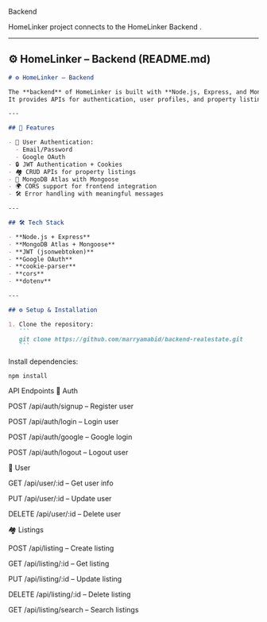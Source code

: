 Backend

HomeLinker project connects to the HomeLinker Backend
.

---

## ⚙️ HomeLinker – Backend (README.md)

````markdown
# ⚙️ HomeLinker – Backend

The **backend** of HomeLinker is built with **Node.js, Express, and MongoDB Atlas**.  
It provides APIs for authentication, user profiles, and property listings.

---

## 🚀 Features

- 👤 User Authentication:
  - Email/Password
  - Google OAuth
- 🔒 JWT Authentication + Cookies
- 🏘️ CRUD APIs for property listings
- 📡 MongoDB Atlas with Mongoose
- 🌍 CORS support for frontend integration
- 🛠️ Error handling with meaningful messages

---

## 🛠️ Tech Stack

- **Node.js + Express**
- **MongoDB Atlas + Mongoose**
- **JWT (jsonwebtoken)**
- **Google OAuth**
- **cookie-parser**
- **cors**
- **dotenv**

---

## ⚙️ Setup & Installation

1. Clone the repository:
   ```
   git clone https://github.com/marryamabid/backend-realestate.git
   ```
````

Install dependencies:

```
npm install
```

API Endpoints
🔑 Auth

POST /api/auth/signup – Register user

POST /api/auth/login – Login user

POST /api/auth/google – Google login

POST /api/auth/logout – Logout user

👤 User

GET /api/user/:id – Get user info

PUT /api/user/:id – Update user

DELETE /api/user/:id – Delete user

🏘️ Listings

POST /api/listing – Create listing

GET /api/listing/:id – Get listing

PUT /api/listing/:id – Update listing

DELETE /api/listing/:id – Delete listing

GET /api/listing/search – Search listings
